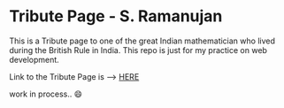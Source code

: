 # Tribute Page - S. Ramanujan

This is a Tribute page to one of the great Indian mathematician who lived during the British Rule in India. This repo is just for my practice on web development.

Link to the Tribute Page is  --> [HERE](https://joykishansharma.github.io/Tirbute-Page-Srinivasa-Ramanujan)

work in process.. :smile:
